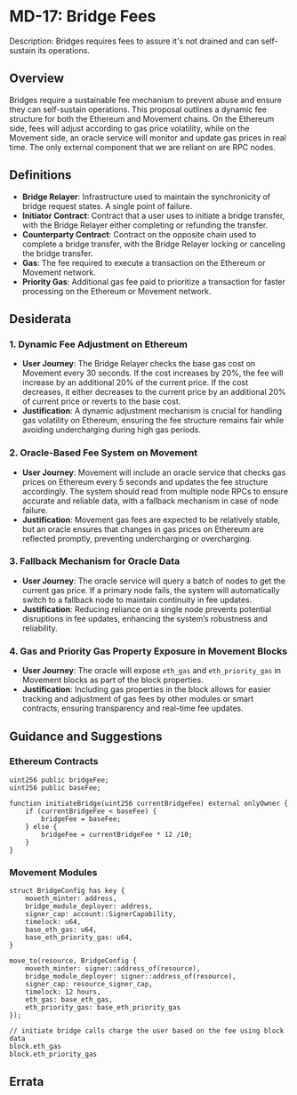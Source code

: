 # MD-17: Bridge Fees

Description: Bridges requires fees to assure it's not drained and can self-sustain its operations.

## Overview

Bridges require a sustainable fee mechanism to prevent abuse and ensure they can self-sustain operations. This proposal outlines a dynamic fee structure for both the Ethereum and Movement chains. On the Ethereum side, fees will adjust according to gas price volatility, while on the Movement side, an oracle service will monitor and update gas prices in real time. The only external component that we are reliant on are RPC nodes.

## Definitions

- **Bridge Relayer**: Infrastructure used to maintain the synchronicity of bridge request states. A single point of failure.
- **Initiator Contract**: Contract that a user uses to initiate a bridge transfer, with the Bridge Relayer either completing or refunding the transfer.
- **Counterparty Contract**: Contract on the opposite chain used to complete a bridge transfer, with the Bridge Relayer locking or canceling the bridge transfer.
- **Gas**: The fee required to execute a transaction on the Ethereum or Movement network.
- **Priority Gas**: Additional gas fee paid to prioritize a transaction for faster processing on the Ethereum or Movement network.

## Desiderata

### 1. Dynamic Fee Adjustment on Ethereum

- **User Journey**: The Bridge Relayer checks the base gas cost on Movement every 30 seconds. If the cost increases by 20%, the fee will increase by an additional 20% of the current price. If the cost decreases, it either decreases to the current price by an additional 20% of current price or reverts to the base cost.
- **Justification**: A dynamic adjustment mechanism is crucial for handling gas volatility on Ethereum, ensuring the fee structure remains fair while avoiding undercharging during high gas periods.

### 2. Oracle-Based Fee System on Movement

- **User Journey**: Movement will include an oracle service that checks gas prices on Ethereum every 5 seconds and updates the fee structure accordingly. The system should read from multiple node RPCs to ensure accurate and reliable data, with a fallback mechanism in case of node failure.
- **Justification**: Movement gas fees are expected to be relatively stable, but an oracle ensures that changes in gas prices on Ethereum are reflected promptly, preventing undercharging or overcharging.

### 3. Fallback Mechanism for Oracle Data

- **User Journey**: The oracle service will query a batch of nodes to get the current gas price. If a primary node fails, the system will automatically switch to a fallback node to maintain continuity in fee updates.
- **Justification**: Reducing reliance on a single node prevents potential disruptions in fee updates, enhancing the system’s robustness and reliability.

### 4. Gas and Priority Gas Property Exposure in Movement Blocks

- **User Journey**: The oracle will expose `eth_gas` and `eth_priority_gas` in Movement blocks as part of the block properties.
- **Justification**: Including gas properties in the block allows for easier tracking and adjustment of gas fees by other modules or smart contracts, ensuring transparency and real-time fee updates.

## Guidance and Suggestions

### Ethereum Contracts

```solidity
uint256 public bridgeFee;
uint256 public baseFee;

function initiateBridge(uint256 currentBridgeFee) external onlyOwner {
    if (currentBridgeFee < baseFee) {
        bridgeFee = baseFee;
    } else {
        bridgeFee = currentBridgeFee * 12 /10;
    }
}
```

### Movement Modules

```move
struct BridgeConfig has key {
    moveth_minter: address,
    bridge_module_deployer: address,
    signer_cap: account::SignerCapability,
    timelock: u64,
    base_eth_gas: u64,
    base_eth_priority_gas: u64,
}

move_to(resource, BridgeConfig {
    moveth_minter: signer::address_of(resource),
    bridge_module_deployer: signer::address_of(resource),
    signer_cap: resource_signer_cap,
    timelock: 12 hours,
    eth_gas: base_eth_gas,
    eth_priority_gas: base_eth_priority_gas
});

// initiate bridge calls charge the user based on the fee using block data
block.eth_gas
block.eth_priority_gas
```

## Errata
